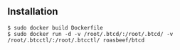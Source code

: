 ## Installation

```
$ sudo docker build Dockerfile
$ sudo docker run -d -v /root/.btcd/:/root/.btcd/ -v /root/.btcctl/:/root/.btcctl/ roasbeef/btcd
```
